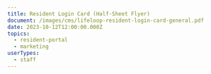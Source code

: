 ```yaml
---
title: Resident Login Card (Half-Sheet Flyer)
document: /images/cms/lifeloop-resident-login-card-general.pdf
date: 2023-10-12T12:00:00.000Z
topics:
  - resident-portal
  - marketing
userTypes:
  - staff
---
```

